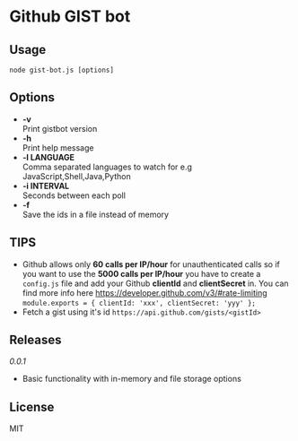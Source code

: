 # **Github GIST bot**

Usage
-
`node gist-bot.js [options]`

Options
-
- **-v**  
Print gistbot version  
- **-h**  
Print help message  
- **-l LANGUAGE**  
Comma separated languages to watch for e.g JavaScript,Shell,Java,Python  
- **-i INTERVAL**  
Seconds between each poll  
- **-f**  
Save the ids in a file instead of memory  

TIPS
-
- Github allows only **60 calls per IP/hour** for unauthenticated calls so if you want to use the **5000 calls per IP/hour** you have to create a `config.js` file and add your Github **clientId** and **clientSecret** in.  You can find more info here https://developer.github.com/v3/#rate-limiting  
`module.exports = { clientId: 'xxx', clientSecret: 'yyy' };`
- Fetch a gist using it's id `https://api.github.com/gists/<gistId>`

Releases
-
*0.0.1*
- Basic functionality with in-memory and file storage options

License
-
MIT